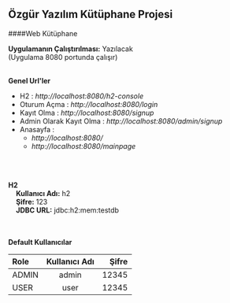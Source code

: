 ## Özgür Yazılım Kütüphane Projesi
####Web Kütüphane

**Uygulamanın Çalıştırılması:** Yazılacak  
(Uygulama 8080 portunda çalışır)
<br>
<br>

**Genel Url'ler**
* H2 : *http://localhost:8080/h2-console*
* Oturum Açma : *http://localhost:8080/login* 
* Kayıt Olma : *http://localhost:8080/signup*
* Admin Olarak Kayıt Olma : *http://localhost:8080/admin/signup* 
* Anasayfa :
    * *http://localhost:8080/*
    * *http://localhost:8080/mainpage*
<br>
<br>

**H2**<br>
&nbsp;&nbsp;&nbsp;&nbsp;**Kullanıcı Adı:** h2<br>
&nbsp;&nbsp;&nbsp;&nbsp;**Şifre:** 123<br>
&nbsp;&nbsp;&nbsp;&nbsp;**JDBC URL:** jdbc:h2:mem:testdb<br>
<br>
<br>

**Default Kullanıcılar**<br>

| Role | Kullanıcı Adı | Şifre |
| :---         |     :---:      |          ---: |
| ADMIN   | admin     | 12345    |
| USER     | user       | 12345      |

    

